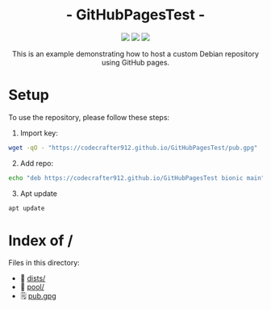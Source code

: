 <p align="center">
 <h1 align="center"> - GitHubPagesTest - </h1>
</p>

<p align="center">
  <a href="https://github.com/CodeCrafter912/GitHubPagesTest/actions/workflows/build-and-deploy.yml"><img src="https://github.com/CodeCrafter912/GitHubPagesTest/actions/workflows/build-and-deploy.yml/badge.svg" /></a>
  <img src="https://cdn.rawgit.com/sindresorhus/awesome/d7305f38d29fed78fa85652e3a63e154dd8e8829/media/badge.svg" />
  <a href="https://www.gnu.org/licenses/agpl-3.0" ><img src="https://img.shields.io/badge/License-AGPL%20v3-blue.svg" /></a>
</p>

<p align="center">
This is an example demonstrating how to host a custom Debian repository using GitHub pages.
</p>

# Setup
To use the repository, please follow these steps:
1. Import key:
```bash
wget -qO - "https://codecrafter912.github.io/GitHubPagesTest/pub.gpg" | sudo apt-key add -
```
2. Add repo:
```bash
echo "deb https://codecrafter912.github.io/GitHubPagesTest bionic main" > /etc/apt/sources.list.d/GitHubPagesTest.list
```
3. Apt update
```bash
apt update
```

# Index of /
Files in this directory:
- 📁 [dists/](dists)
- 📁 [pool/](pool)
- 🗒 [pub.gpg](pub.gpg)
